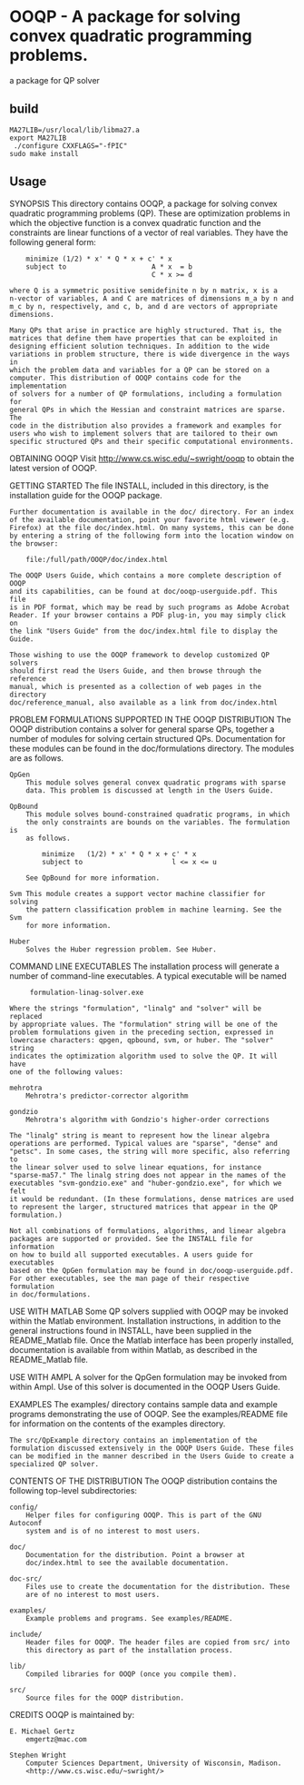 # OOQP - A package for solving convex quadratic programming problems.  
a package for QP solver
## build
`MA27LIB=/usr/local/lib/libma27.a`  
`export MA27LIB`  
` ./configure CXXFLAGS="-fPIC"`  
`sudo make install`    

## Usage

SYNOPSIS
    This directory contains OOQP, a package for solving convex quadratic
    programming problems (QP). These are optimization problems in which the
    objective function is a convex quadratic function and the constraints
    are linear functions of a vector of real variables. They have the
    following general form:

        minimize (1/2) * x' * Q * x + c' * x
        subject to                     A * x  = b
                                       C * x >= d

    where Q is a symmetric positive semidefinite n by n matrix, x is a
    n-vector of variables, A and C are matrices of dimensions m_a by n and
    m_c by n, respectively, and c, b, and d are vectors of appropriate
    dimensions.

    Many QPs that arise in practice are highly structured. That is, the
    matrices that define them have properties that can be exploited in
    designing efficient solution techniques. In addition to the wide
    variations in problem structure, there is wide divergence in the ways in
    which the problem data and variables for a QP can be stored on a
    computer. This distribution of OOQP contains code for the implementation
    of solvers for a number of QP formulations, including a formulation for
    general QPs in which the Hessian and constraint matrices are sparse. The
    code in the distribution also provides a framework and examples for
    users who wish to implement solvers that are tailored to their own
    specific structured QPs and their specific computational environments.

OBTAINING OOQP
    Visit <http://www.cs.wisc.edu/~swright/ooqp> to obtain the latest
    version of OOQP.

GETTING STARTED
    The file INSTALL, included in this directory, is the installation guide
    for the OOQP package.

    Further documentation is available in the doc/ directory. For an index
    of the available documentation, point your favorite html viewer (e.g.
    Firefox) at the file doc/index.html. On many systems, this can be done
    by entering a string of the following form into the location window on
    the browser:

        file:/full/path/OOQP/doc/index.html

    The OOQP Users Guide, which contains a more complete description of OOQP
    and its capabilities, can be found at doc/ooqp-userguide.pdf. This file
    is in PDF format, which may be read by such programs as Adobe Acrobat
    Reader. If your browser contains a PDF plug-in, you may simply click on
    the link "Users Guide" from the doc/index.html file to display the
    Guide.

    Those wishing to use the OOQP framework to develop customized QP solvers
    should first read the Users Guide, and then browse through the reference
    manual, which is presented as a collection of web pages in the directory
    doc/reference_manual, also available as a link from doc/index.html

PROBLEM FORMULATIONS SUPPORTED IN THE OOQP DISTRIBUTION
    The OOQP distribution contains a solver for general sparse QPs, together
    a number of modules for solving certain structured QPs. Documentation
    for these modules can be found in the doc/formulations directory. The
    modules are as follows.

    QpGen
        This module solves general convex quadratic programs with sparse
        data. This problem is discussed at length in the Users Guide.

    QpBound
        This module solves bound-constrained quadratic programs, in which
        the only constraints are bounds on the variables. The formulation is
        as follows.

            minimize   (1/2) * x' * Q * x + c' * x
            subject to                      l <= x <= u

        See QpBound for more information.

    Svm This module creates a support vector machine classifier for solving
        the pattern classification problem in machine learning. See the Svm
        for more information.

    Huber
        Solves the Huber regression problem. See Huber.

COMMAND LINE EXECUTABLES
    The installation process will generate a number of command-line
    executables. A typical executable will be named

         formulation-linag-solver.exe

    Where the strings "formulation", "linalg" and "solver" will be replaced
    by appropriate values. The "formulation" string will be one of the
    problem formulations given in the preceding section, expressed in
    lowercase characters: qpgen, qpbound, svm, or huber. The "solver" string
    indicates the optimization algorithm used to solve the QP. It will have
    one of the following values:

    mehrotra
        Mehrotra's predictor-corrector algorithm

    gondzio
        Mehrotra's algorithm with Gondzio's higher-order corrections

    The "linalg" string is meant to represent how the linear algebra
    operations are performed. Typical values are "sparse", "dense" and
    "petsc". In some cases, the string will more specific, also referring to
    the linear solver used to solve linear equations, for instance
    "sparse-ma57." The linalg string does not appear in the names of the
    executables "svm-gondzio.exe" and "huber-gondzio.exe", for which we felt
    it would be redundant. (In these formulations, dense matrices are used
    to represent the larger, structured matrices that appear in the QP
    formulation.)

    Not all combinations of formulations, algorithms, and linear algebra
    packages are supported or provided. See the INSTALL file for information
    on how to build all supported executables. A users guide for executables
    based on the QpGen formulation may be found in doc/ooqp-userguide.pdf.
    For other executables, see the man page of their respective formulation
    in doc/formulations.

USE WITH MATLAB
    Some QP solvers supplied with OOQP may be invoked within the Matlab
    environment. Installation instructions, in addition to the general
    instructions found in INSTALL, have been supplied in the README_Matlab
    file. Once the Matlab interface has been properly installed,
    documentation is available from within Matlab, as described in the
    README_Matlab file.

USE WITH AMPL
    A solver for the QpGen formulation may be invoked from within Ampl. Use
    of this solver is documented in the OOQP Users Guide.

EXAMPLES
    The examples/ directory contains sample data and example programs
    demonstrating the use of OOQP. See the examples/README file for
    information on the contents of the examples directory.

    The src/QpExample directory contains an implementation of the
    formulation discussed extensively in the OOQP Users Guide. These files
    can be modified in the manner described in the Users Guide to create a
    specialized QP solver.

CONTENTS OF THE DISTRIBUTION
    The OOQP distribution contains the following top-level subdirectories:

    config/
        Helper files for configuring OOQP. This is part of the GNU Autoconf
        system and is of no interest to most users.

    doc/
        Documentation for the distribution. Point a browser at
        doc/index.html to see the available documentation.

    doc-src/
        Files use to create the documentation for the distribution. These
        are of no interest to most users.

    examples/
        Example problems and programs. See examples/README.

    include/
        Header files for OOQP. The header files are copied from src/ into
        this directory as part of the installation process.

    lib/
        Compiled libraries for OOQP (once you compile them).

    src/
        Source files for the OOQP distribution.

CREDITS
    OOQP is maintained by:

    E. Michael Gertz
        emgertz@mac.com

    Stephen Wright
        Computer Sciences Department, University of Wisconsin, Madison.
        <http://www.cs.wisc.edu/~swright/>

